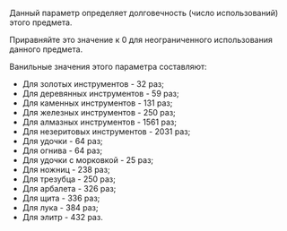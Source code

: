 Данный параметр определяет долговечность (число использований) этого предмета.

Приравняйте это значение к 0 для неограниченного использования данного предмета.

Ванильные значения этого параметра составляют:

* Для золотых инструментов - 32 раз;
* Для деревянных инструментов - 59 раз;
* Для каменных инструментов - 131 раз;
* Для железных инструментов - 250 раз;
* Для алмазных инструментов - 1561 раз;
* Для незеритовых инструментов - 2031 раз;
* Для удочки - 64 раз;
* Для огнива - 64 раз;
* Для удочки с морковкой - 25 раз;
* Для ножниц - 238 раз;
* Для трезубца - 250 раз;
* Для арбалета - 326 раз;
* Для щита - 336 раз;
* Для лука - 384 раз;
* Для элитр - 432 раз.